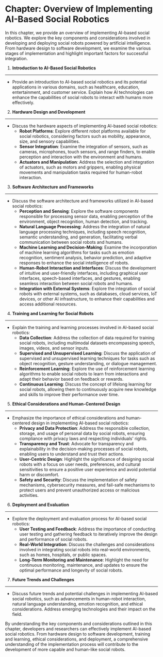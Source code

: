 Chapter: Overview of Implementing AI-Based Social Robotics
==========================================================

In this chapter, we provide an overview of implementing AI-based social robotics. We explore the key components and considerations involved in developing and deploying social robots powered by artificial intelligence. From hardware design to software development, we examine the various stages of implementation and highlight important factors for successful integration.

1. **Introduction to AI-Based Social Robotics**
-----------------------------------------------

* Provide an introduction to AI-based social robotics and its potential applications in various domains, such as healthcare, education, entertainment, and customer service. Explain how AI technologies can enhance the capabilities of social robots to interact with humans more effectively.

2. **Hardware Design and Development**
--------------------------------------

* Discuss the hardware aspects of implementing AI-based social robotics:
  * **Robot Platforms**: Explore different robot platforms available for social robotics, considering factors such as mobility, appearance, size, and sensory capabilities.
  * **Sensor Integration**: Examine the integration of sensors, such as cameras, microphones, touch sensors, and range finders, to enable perception and interaction with the environment and humans.
  * **Actuators and Manipulation**: Address the selection and integration of actuators, such as motors and grippers, enabling physical movements and manipulation tasks required for human-robot interaction.

3. **Software Architecture and Frameworks**
-------------------------------------------

* Discuss the software architecture and frameworks utilized in AI-based social robotics:
  * **Perception and Sensing**: Explore the software components responsible for processing sensor data, enabling perception of the environment, object recognition, human detection, and tracking.
  * **Natural Language Processing**: Address the integration of natural language processing techniques, including speech recognition, semantic understanding, and generation, facilitating verbal communication between social robots and humans.
  * **Machine Learning and Decision-Making**: Examine the incorporation of machine learning algorithms for tasks such as emotion recognition, sentiment analysis, behavior prediction, and adaptive responses to enhance the social intelligence of robots.
  * **Human-Robot Interaction and Interfaces**: Discuss the development of intuitive and user-friendly interfaces, including graphical user interfaces, speech-based interfaces, and gestures, enabling seamless interaction between social robots and humans.
  * **Integration with External Systems**: Explore the integration of social robots with external systems, such as databases, cloud services, IoT devices, or other AI infrastructure, to enhance their capabilities and access additional resources.

4. **Training and Learning for Social Robots**
----------------------------------------------

* Explain the training and learning processes involved in AI-based social robotics:
  * **Data Collection**: Address the collection of data required for training social robots, including multimodal datasets encompassing speech, images, videos, and sensor inputs.
  * **Supervised and Unsupervised Learning**: Discuss the application of supervised and unsupervised learning techniques for tasks such as object recognition, gesture understanding, or dialogue management.
  * **Reinforcement Learning**: Explore the use of reinforcement learning algorithms to enable social robots to learn from interactions and adapt their behavior based on feedback or rewards.
  * **Continuous Learning**: Discuss the concept of lifelong learning for social robots, allowing them to continuously acquire new knowledge and skills to improve their performance over time.

5. **Ethical Considerations and Human-Centered Design**
-------------------------------------------------------

* Emphasize the importance of ethical considerations and human-centered design in implementing AI-based social robotics:
  * **Privacy and Data Protection**: Address the responsible collection, storage, and usage of personal data by social robots, ensuring compliance with privacy laws and respecting individuals' rights.
  * **Transparency and Trust**: Advocate for transparency and explainability in the decision-making processes of social robots, enabling users to understand and trust their actions.
  * **User-Centric Design**: Highlight the significance of designing social robots with a focus on user needs, preferences, and cultural sensitivities to ensure a positive user experience and avoid potential harm or discomfort.
  * **Safety and Security**: Discuss the implementation of safety mechanisms, cybersecurity measures, and fail-safe mechanisms to protect users and prevent unauthorized access or malicious activities.

6. **Deployment and Evaluation**
--------------------------------

* Explore the deployment and evaluation process for AI-based social robotics:
  * **User Testing and Feedback**: Address the importance of conducting user testing and gathering feedback to iteratively improve the design and performance of social robots.
  * **Real-World Integration**: Discuss the challenges and considerations involved in integrating social robots into real-world environments, such as homes, hospitals, or public spaces.
  * **Long-Term Monitoring and Maintenance**: Highlight the need for continuous monitoring, maintenance, and updates to ensure the optimal performance and longevity of social robots.

7. **Future Trends and Challenges**
-----------------------------------

* Discuss future trends and potential challenges in implementing AI-based social robotics, such as advancements in human-robot interaction, natural language understanding, emotion recognition, and ethical considerations. Address emerging technologies and their impact on the field.

By understanding the key components and considerations outlined in this chapter, developers and researchers can effectively implement AI-based social robotics. From hardware design to software development, training and learning, ethical considerations, and deployment, a comprehensive understanding of the implementation process will contribute to the development of more capable and human-like social robots.
